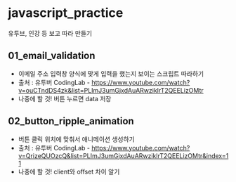 # javascript_practice
유투브, 인강 등 보고 따라 만들기

## 01_email_validation 
- 이메일 주소 입력창 양식에 맞게 입력을 했는지 보이는 스크립트 따라하기
- 출처 : 유투버 CodingLab - https://www.youtube.com/watch?v=ouCTndDS4zk&list=PLImJ3umGjxdAuARwziklrT2QEELizOMtr
- 나중에 할 것! 버튼 누르면 data 저장

## 02_button_ripple_animation
- 버튼 클릭 위치에 맞춰서 애니메이션 생성하기
- 출처 : 유투버 CodingLab - https://www.youtube.com/watch?v=QrizeQUOzcQ&list=PLImJ3umGjxdAuARwziklrT2QEELizOMtr&index=11
- 나중에 할 것! client와 offset 차이 알기
